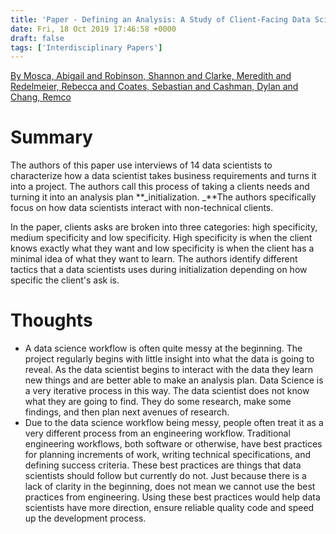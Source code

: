 ```yaml
---
title: 'Paper - Defining an Analysis: A Study of Client-Facing Data Scientists'
date: Fri, 18 Oct 2019 17:46:58 +0000
draft: false
tags: ['Interdisciplinary Papers']
---
```


[By Mosca, Abigail and Robinson, Shannon and Clarke, Meredith and Redelmeier, Rebecca and Coates, Sebastian and Cashman, Dylan and Chang, Remco](https://diglib.eg.org/handle/10.2312/evs20191173)

Summary 
========

The authors of this paper use interviews of 14 data scientists to characterize how a data scientist takes business requirements and turns it into a project. The authors call this process of taking a clients needs and turning it into an analysis plan **_initialization. _**The authors specifically focus on how data scientists interact with non-technical clients. 

In the paper, clients asks are broken into three categories: high specificity, medium specificity and low specificity. High specificity is when the client knows exactly what they want and low specificity is when the client has a minimal idea of what they want to learn. The authors identify different tactics that a data scientists uses during initialization depending on how specific the client's ask is. 

Thoughts 
=========

*   A data science workflow is often quite messy at the beginning. The project regularly begins with little insight into what the data is going to reveal. As the data scientist begins to interact with the data they learn new things and are better able to make an analysis plan. Data Science is a very iterative process in this way. The data scientist does not know what they are going to find. They do some research, make some findings, and then plan next avenues of research. 
*   Due to the data science workflow being messy, people often treat it as a very different process from an engineering workflow. Traditional engineering workflows, both software or otherwise, have best practices for planning increments of work, writing technical specifications, and defining success criteria. These best practices are things that data scientists should follow but currently do not. Just because there is a lack of clarity in the beginning, does not mean we cannot use the best practices from engineering. Using these best practices would help data scientists have more direction, ensure reliable quality code and speed up the development process.